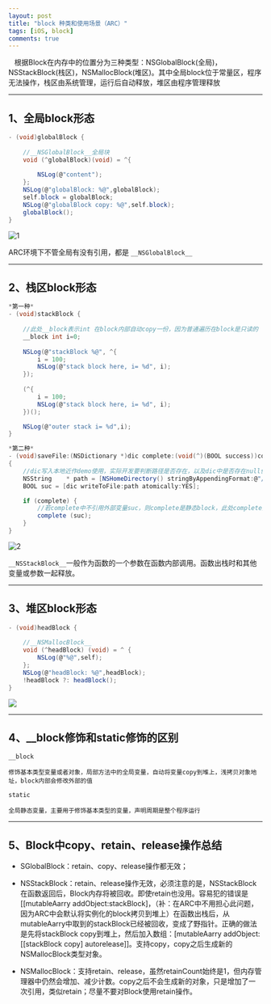 ```yaml
---
layout: post
title: "block 种类和使用场景（ARC）"
tags: [iOS, block]
comments: true
---
```

   
&nbsp;&nbsp;&nbsp;根据Block在内存中的位置分为三种类型：NSGlobalBlock(全局)，NSStackBlock(栈区)，NSMallocBlock(堆区)。其中全局block位于常量区，程序无法操作，栈区由系统管理，运行后自动释放，堆区由程序管理释放


 ---
 
## 1、全局block形态
 
```c#
- (void)globalBlock {
    
    //__NSGlobalBlock__全局块
    void (^globalBlock)(void) = ^{
        
        NSLog(@"content");
    };
    NSLog(@"globalBlock: %@",globalBlock);
    self.block = globalBlock;
    NSLog(@"globalBlock copy: %@",self.block);
    globalBlock();
}

```


![1](http://ov2frenna.bkt.clouddn.com/blog/20180617131510.png)

ARC环境下不管全局有没有引用，都是 `__NSGlobalBlock__ `

---
 
## 2、栈区block形态

```c#
*第一种*
- (void)stackBlock {
    
    //此处__block表示int 在block内部自动copy一份，因为普通遍历在block是只读的
    __block int i=0;
    
    NSLog(@"stackBlock %@", ^{
        i = 100;
        NSLog(@"stack block here, i= %d", i);
    });
    
    (^{
        i = 100;
        NSLog(@"stack block here, i= %d", i);
    })();

    NSLog(@"outer stack i= %d",i);
}

*第二种*
- (void)saveFile:(NSDictionary *)dic complete:(void(^)(BOOL success))complete
{
    //dic写入本地近作demo使用，实际开发要判断路径是否存在，以及dic中是否存在null值等
    NSString    * path = [NSHomeDirectory() stringByAppendingFormat:@"/Caches/dicInfo"];
    BOOL suc = [dic writeToFile:path atomically:YES];

    if (complete) {
        //若complete中不引用外部变量suc，则complete是静态block，此处complete为栈block
        complete (suc);
    }
}

```
![2](http://ov2frenna.bkt.clouddn.com/blog/20180617132015.png?imageView2/0/q/100|watermark/2/text/SnVuY29XYW5n/font/5qW35L2T/fontsize/1000/fill/I0IzRjA5MA==/dissolve/55/gravity/SouthEast/dx/10/dy/44)
 
`__NSStackBlock__`一般作为函数的一个参数在函数内部调用。函数出栈时和其他变量或参数一起释放。

---

## 3、堆区block形态

```c#
- (void)headBlock {
    
    //__NSMallocBlock__
    void (^headBlock) (void) = ^ {
        NSLog(@"%@",self);
    };
    NSLog(@"headBlock: %@",headBlock);
    !headBlock ?: headBlock();
}
```
![](http://ov2frenna.bkt.clouddn.com/blog/20180617132502.png?imageView2/0/q/100|watermark/2/text/SnVuY29XYW5n/font/5qW35L2T/fontsize/1000/fill/I0IzRjA5MA==/dissolve/55/gravity/SouthEast/dx/10/dy/44)

----

## 4、__block修饰和static修饰的区别

`__block` 

    修饰基本类型变量或者对象，局部方法中的全局变量，自动将变量copy到堆上，浅拷贝对象地址，block内部会修改外部的值


`static`

    全局静态变量，主要用于修饰基本类型的变量，声明周期是整个程序运行
    
    
  --- 
  
## 5、Block中copy、retain、release操作总结
* SGlobalBlock：retain、copy、release操作都无效；

* NSStackBlock：retain、release操作无效，必须注意的是，NSStackBlock在函数返回后，Block内存将被回收。即使retain也没用。容易犯的错误是[[mutableAarry addObject:stackBlock]，（补：在ARC中不用担心此问题，因为ARC中会默认将实例化的block拷贝到堆上）在函数出栈后，从mutableAarry中取到的stackBlock已经被回收，变成了野指针。正确的做法是先将stackBlock copy到堆上，然后加入数组：[mutableAarry addObject:[[stackBlock copy] autorelease]]。支持copy，copy之后生成新的NSMallocBlock类型对象。

* NSMallocBlock：支持retain、release，虽然retainCount始终是1，但内存管理器中仍然会增加、减少计数。copy之后不会生成新的对象，只是增加了一次引用，类似retain；尽量不要对Block使用retain操作。 
       
    
